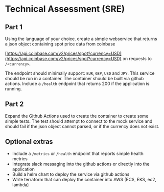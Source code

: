 # Technical Assessment (SRE)

## Part 1

Using the language of your choice, create a simple
webservice that returns a json object containing spot price
data from coinbase

[https://api.coinbase.com/v2/prices/spot?currency=USD](https://api.coinbase.com/v2/prices/spot?currency=USD) on
requests to `/<currency>`.

The endpoint should minimally support: `EUR`, `GBP`, `USD` and `JPY`.
This service should be run in a container. The container
should be built via github actions.
Include a `/health` endpoint that returns 200 if the
application is running.

## Part 2

Expand the Github Actions used to create the container
to create some simple tests. The test should attempt to
connect to the mock service and should fail if the json object
cannot parsed, or if the currency does not exist.

## Optional extras

- Include a `/metrics` or `/health` endpoint that reports
simple health metrics
- Integrate slack messaging into the github actions or
directly into the application
- Build a helm chart to deploy the service via github
actions
- Write terraform that can deploy the container into AWS
(ECS, EKS, ec2, lambda)